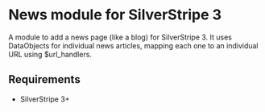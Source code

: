 # News module for SilverStripe 3
A module to add a news page (like a blog) for SilverStripe 3. It uses DataObjects for individual
news articles, mapping each one to an individual URL using $url_handlers.

## Requirements
* SilverStripe 3+